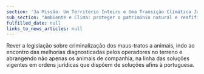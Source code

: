```yaml
---
section: '3a Missão: Um Território Inteiro e Uma Transição Climática Justa'
sub_section: "Ambiente e Clima: proteger o património natural e reafifirmar a liderança na redução de emissões"
fulfilled_date: null
links_to_news_articles: null
---
```


Rever a legislação sobre criminalização dos maus-tratos a animais, indo ao encontro das melhorias diagnosticadas pelos operadores no terreno e abrangendo não apenas os animais de companhia, na linha das soluções vigentes em ordens jurídicas que dispõem de soluções afins à portuguesa.